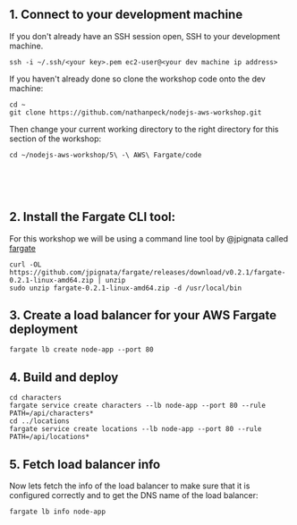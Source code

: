 ## 1. Connect to your development machine

If you don't already have an SSH session open, SSH to your development machine.

```
ssh -i ~/.ssh/<your key>.pem ec2-user@<your dev machine ip address>
```

If you haven't already done so clone the workshop code onto the dev machine:

```
cd ~
git clone https://github.com/nathanpeck/nodejs-aws-workshop.git
```

Then change your current working directory to the right directory for this section of the workshop:

```
cd ~/nodejs-aws-workshop/5\ -\ AWS\ Fargate/code
```

&nbsp;

&nbsp;

## 2. Install the Fargate CLI tool:

For this workshop we will be using a command line tool by @jpignata called [fargate](http://somanymachines.com/fargate/)

```
curl -OL https://github.com/jpignata/fargate/releases/download/v0.2.1/fargate-0.2.1-linux-amd64.zip | unzip
sudo unzip fargate-0.2.1-linux-amd64.zip -d /usr/local/bin
```

## 3. Create a load balancer for your AWS Fargate deployment

```
fargate lb create node-app --port 80
```

## 4. Build and deploy

```
cd characters
fargate service create characters --lb node-app --port 80 --rule PATH=/api/characters*
cd ../locations
fargate service create locations --lb node-app --port 80 --rule PATH=/api/locations*
```

## 5. Fetch load balancer info

Now lets fetch the info of the load balancer to make sure that it is configured correctly and to get the DNS name of the load balancer:

```
fargate lb info node-app
```
